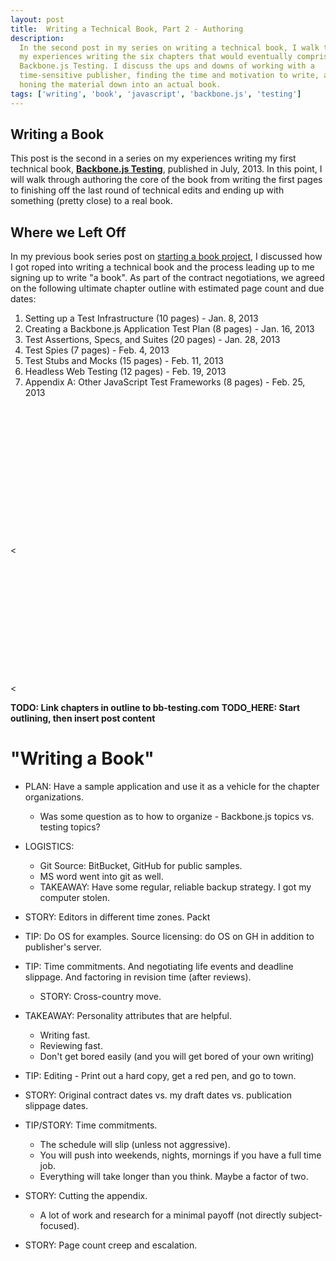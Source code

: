 ```yaml
---
layout: post
title:  Writing a Technical Book, Part 2 - Authoring
description:
  In the second post in my series on writing a technical book, I walk through
  my experiences writing the six chapters that would eventually comprise
  Backbone.js Testing. I discuss the ups and downs of working with a
  time-sensitive publisher, finding the time and motivation to write, and
  honing the material down into an actual book.
tags: ['writing', 'book', 'javascript', 'backbone.js', 'testing']
---
```


## Writing a Book

This post is the second in a series on my experiences writing my first
technical book, **[Backbone.js Testing][book_packt]**, published in July, 2013.
In this point, I will walk through authoring the core of the book from writing
the first pages to finishing off the last round of technical edits and ending
up with something (pretty close) to a real book.

## Where we Left Off

In my previous book series post on [starting a book project][book_post01], I
discussed how I got roped into writing a technical book and the process leading
up to me signing up to write "a book". As part of the contract negotiations,
we agreed on the following ultimate chapter outline with estimated page
count and due dates:

1. Setting up a Test Infrastructure (10 pages) - Jan. 8, 2013
2. Creating a Backbone.js Application Test Plan (8 pages) - Jan. 16, 2013
3. Test Assertions, Specs, and Suites (20 pages) - Jan. 28, 2013
4. Test Spies (7 pages) - Feb. 4, 2013
5. Test Stubs and Mocks (15 pages) - Feb. 11, 2013
6. Headless Web Testing (12 pages) - Feb. 19, 2013
7. Appendix A: Other JavaScript Test Frameworks (8 pages) - Feb. 25, 2013




<br /><br /><br /><br /><br /><br /><br /><br /><br /><br /><br /><br /><br /><
<br /><br /><br /><br /><br /><br /><br /><br /><br /><br /><br /><br /><br /><

**TODO: Link chapters in outline to bb-testing.com**
**TODO_HERE: Start outlining, then insert post content**




"Writing a Book"
================
* PLAN: Have a sample application and use it as a vehicle for the chapter organizations.
  * Was some question as to how to organize - Backbone.js topics vs. testing topics?

* LOGISTICS:
  * Git Source: BitBucket, GitHub for public samples.
  * MS word went into git as well.
  * TAKEAWAY: Have some regular, reliable backup strategy. I got my computer stolen.


* STORY: Editors in different time zones. Packt
* TIP: Do OS for examples. Source licensing: do OS on GH in addition to publisher's server.
* TIP: Time commitments. And negotiating life events and deadline slippage. And factoring in revision time (after reviews).
  * STORY: Cross-country move.
* TAKEAWAY: Personality attributes that are helpful.
  * Writing fast.
  * Reviewing fast.
  * Don't get bored easily (and you will get bored of your own writing)

* TIP: Editing - Print out a hard copy, get a red pen, and go to town.
* STORY: Original contract dates vs. my draft dates vs. publication slippage dates.
* TIP/STORY: Time commitments.
  * The schedule will slip (unless not aggressive).
  * You will push into weekends, nights, mornings if you have a full time job.
  * Everything will take longer than you think. Maybe a factor of two.
* STORY: Cutting the appendix.
  * A lot of work and research for a minimal payoff (not directly subject-focused).
* STORY: Page count creep and escalation.



<!-- more start -->

[backbone]: http://backbonejs.org/
[packtpub]: http://www.packtpub.com/
[book_repo]: https://github.com/ryan-roemer/backbone-testing/
[book_site]: http://backbone-testing.com/
[book_packt]: http://www.packtpub.com/backbonejs-testing/book
[book_post01]: /2013/08/04/writing-a-technical-book-part-1.html
[sinon]: http://sinonjs.org/
[mocha]: http://visionmedia.github.io/mocha/
[chai]: http://chaijs.com/

<!-- more end -->
